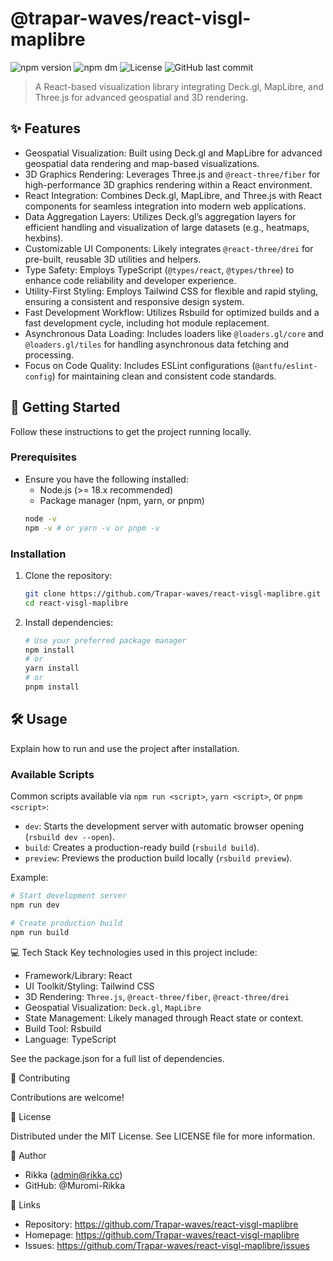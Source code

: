 # @trapar-waves/react-visgl-maplibre

![npm version](https://img.shields.io/npm/v/@trapar-waves/react-visgl-maplibre)
![npm dm](https://img.shields.io/npm/dm/@trapar-waves/react-visgl-maplibre)
![License](https://img.shields.io/badge/license-MIT-green)
![GitHub last commit](https://img.shields.io/github/last-commit/Trapar-waves/react-visgl-maplibre)

> A React-based visualization library integrating Deck.gl, MapLibre, and Three.js for advanced geospatial and 3D rendering.

## ✨ Features

- Geospatial Visualization: Built using Deck.gl and MapLibre for advanced geospatial data rendering and map-based visualizations.
- 3D Graphics Rendering: Leverages Three.js and `@react-three/fiber` for high-performance 3D graphics rendering within a React environment.
- React Integration: Combines Deck.gl, MapLibre, and Three.js with React components for seamless integration into modern web applications.
- Data Aggregation Layers: Utilizes Deck.gl’s aggregation layers for efficient handling and visualization of large datasets (e.g., heatmaps, hexbins).
- Customizable UI Components: Likely integrates `@react-three/drei` for pre-built, reusable 3D utilities and helpers.
- Type Safety: Employs TypeScript (`@types/react`, `@types/three`) to enhance code reliability and developer experience.
- Utility-First Styling: Employs Tailwind CSS for flexible and rapid styling, ensuring a consistent and responsive design system.
- Fast Development Workflow: Utilizes Rsbuild for optimized builds and a fast development cycle, including hot module replacement.
- Asynchronous Data Loading: Includes loaders like `@loaders.gl/core` and `@loaders.gl/tiles` for handling asynchronous data fetching and processing.
- Focus on Code Quality: Includes ESLint configurations (`@antfu/eslint-config`) for maintaining clean and consistent code standards.

## 🚀 Getting Started

Follow these instructions to get the project running locally.

### Prerequisites

- Ensure you have the following installed:
    - Node.js (>= 18.x recommended)
    - Package manager (npm, yarn, or pnpm)
    ```bash
    node -v
    npm -v # or yarn -v or pnpm -v
    ```

### Installation

1. Clone the repository:
    ```bash
    git clone https://github.com/Trapar-waves/react-visgl-maplibre.git
    cd react-visgl-maplibre
    ```
2. Install dependencies:
    ```bash
    # Use your preferred package manager
    npm install
    # or
    yarn install
    # or
    pnpm install
    ```

## 🛠️ Usage

Explain how to run and use the project after installation.

### Available Scripts

Common scripts available via `npm run <script>`, `yarn <script>`, or `pnpm <script>`:

- `dev`: Starts the development server with automatic browser opening (`rsbuild dev --open`).
- `build`: Creates a production-ready build (`rsbuild build`).
- `preview`: Previews the production build locally (`rsbuild preview`).

Example:
```bash
# Start development server
npm run dev 

# Create production build
npm run build 
```

💻 Tech Stack
Key technologies used in this project include:

* Framework/Library: React
* UI Toolkit/Styling: Tailwind CSS
* 3D Rendering: `Three.js`, `@react-three/fiber`, `@react-three/drei`
* Geospatial Visualization: `Deck.gl`, `MapLibre`
* State Management: Likely managed through React state or context.
* Build Tool: Rsbuild
* Language: TypeScript 

See the package.json for a full list of dependencies.

🤝 Contributing

Contributions are welcome!

📄 License

Distributed under the MIT License. See LICENSE file for more information.

👤 Author
* Rikka (admin@rikka.cc)
* GitHub: @Muromi-Rikka

🔗 Links
* Repository: https://github.com/Trapar-waves/react-visgl-maplibre
* Homepage: https://github.com/Trapar-waves/react-visgl-maplibre
* Issues: https://github.com/Trapar-waves/react-visgl-maplibre/issues
